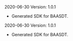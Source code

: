2020-06-30 Version: 1.0.1
- Generated SDK for BAASDT.

2020-06-30 Version: 1.0.1
- Generated SDK for BAASDT.

